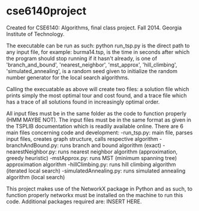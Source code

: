 cse6140project
==============

Created for CSE6140: Algorithms, final class project. Fall 2014. Georgia Institute of Technology.

The executable can be run as such:
python run_tsp.py <filename> <cutofftime> <algorithm> <randomseed>
	<filename> is the direct path to any input file, for example: burma14.tsp,
	<cutofftime> is the time in seconds after which the program should stop running if it hasn't already,
	<algorithm> is one of 'branch_and_bound', 'nearest_neighbor', 'mst_approx', 'hill_climbing', 'simulated_annealing',
	<randomseed> is a random seed given to initialize the random number generator for the local search algorithms.

Calling the execuatable as above will create two files: a solution file which prints simply the most optimal tour and cost found, and a trace
file which has a trace of all solutions found in increasingly optimal order.

All input files must be in the same folder as the code to function properly (HMM MAYBE NOT). The input files must be in the same format as given in 
the TSPLIB documentation which is readily available online. There are 6 main files concerning code and development:
	-run_tsp.py: main file, parses input files, creates graph structure, calls respective algorithm
	-branchAndBound.py: runs branch and bound algorithm (exact)
	-nearestNeighbor.py: runs nearest neighbor algorithm (approximation, greedy heuristic)
	-mstApprox.py: runs MST (minimum spanning tree) approximation algorithm
	-hillClimbing.py: runs hill climbing algorithm (iterated local search)
	-simulatedAnnealing.py: runs simulated annealing algorithm (local search)

This project makes use of the NetworkX package in Python and as such, to function properly networkx must be installed on the machine to run this code. 
Additional packages required are: INSERT HERE.